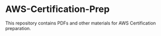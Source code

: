 # AWS-Certification-Prep
This repository contains PDFs and other materials for AWS Certification preparation.
